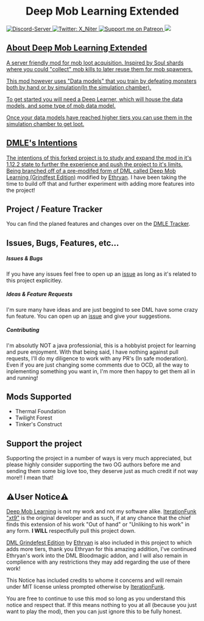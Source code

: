 <h1 align="center">Deep Mob Learning Extended</h1>
<p>
  <a href="https://discord.gg/n3uEJwg">
      <img src="https://discordapp.com/api/guilds/401537312246202389/widget.png" alt="Discord-Server"/>
  </a>
  <a href="https://twitter.com/X_Niter">
    <img alt="Twitter: X_Niter" src="https://img.shields.io/twitter/follow/X_Niter.svg?style=social" target="_blank" />
  </a>
  <a href="https://patreon.com/X_Niter">
    <img src="https://img.shields.io/endpoint.svg?url=https%3A%2F%2Fshieldsio-patreon.vercel.app%2Fapi%3Fusername%3DX_Niter%26type%3Dpatrons&style=flat" alt="Support me on Patreon" />
  </a>
  <a href="https://www.paypal.com/paypalme/RileyBWayz">
    <img src="https://img.shields.io/badge/Donate-PayPal-blue.svg">
</p>


## About Deep Mob Learning Extended


A server friendly mod for mob loot acquisition. Inspired by Soul shards where you could "collect" mob kills to later
reuse them for mob spawners.

This mod however uses "Data models" that you train by defeating monsters both by hand or by
simulation(In the simulation chamber). 

To get started you will need a Deep Learner, which will house the data models, and
some type of mob data model.

Once your data models have reached higher tiers you can use them in the simulation chamber to get loot.

## DMLE's Intentions

The intentions of this forked project is to study and expand the mod in it's 1.12.2 state to further the experience and push the project to it's limits.
Being branched off of a pre-modifed form of DML called [Deep Mob Learning (Grindfest Edition)](https://github.com/Ethryan/DeepMobLearning) modified by 
[Ethryan](https://github.com/Ethryan).
I have been taking the time to build off that and further experiment with adding more features into the project!


## Project / Feature Tracker

You can find the planed features and changes over on the [DMLE Tracker](https://github.com/X-Niter/DeepMobLearning-1.12-Extended/projects/1).


## Issues, Bugs, Features, etc...


##### Issues & Bugs
If you have any issues feel free to open up an [issue](https://github.com/X-Niter/DeepMobLearning-Extended/issues) as long as it's related to this project explicitley.


##### Ideas & Feature Requests
I'm sure many have ideas and are just beggind to see DML have some crazy fun feature.
You can open up an [issue](https://github.com/X-Niter/DeepMobLearning-Extended/issues) and give your suggestions.


##### Contributing
I'm absolutly NOT a java professionial, this is a hobbyist project for learning and pure enjoyment.
With that being said, I have nothing against pull requests, I'll do my diligence to work with any PR's (In safe moderation).
Even if you are just changing some comments due to OCD, all the way to inplementing something you want in,
I'm more then happy to get them all in and running! 



## Mods Supported
- Thermal Foundation
- Twilight Forest
- Tinker's Construct


## Support the project
Supporting the project in a number of ways is very much appreciated, but please highly consider supporting the two OG authors before me and sending them some big love too, they deserve just as much credit if not way more!! I mean that!
  
  
## ⚠️User Notice⚠️
[Deep Mob Learning](https://github.com/xt9/DeepMobLearning) is not my work and not my software alike.
[IterationFunk "xt9"](https://github.com/xt9) is the original developer and as such, if at any chance that the chief 
finds this extension of his work "Out of hand" or "Unliking to his work" in any form.
**I WILL** respectfully pull this project down.

[DML Grindefest Edition](https://github.com/Ethryan/DeepMobLearning) by [Ethryan](https://github.com/Ethryan) is also included in this project to which adds more tiers, thank you Ethryan for this amazing addition, I've continued Ethryan's work into the DML Bloodmagic addon, and I will also remain in complience with any restrictions they may add regarding the use of there work!

This Notice has included credits to whome it concerns and will remain under MIT license unless prompted otherwise by [IterationFunk](https://github.com/xt9).

You are free to continue to use this mod so long as you understand this notice and respect that.
If this means nothing to you at all (because you just want to play the mod), then you can just ignore this to be fully honest.
